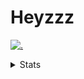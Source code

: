 # Heyzzz  

[![.](https://skillicons.dev/icons?i=js,java)](https://skillicons.dev)  

<details>
<summary>Stats</summary
<!--START_SECTION:waka-->

```txt
TypeScript   7 hrs 1 min     ███████████████████▓░░░░░   78.18 %
CSS          53 mins         ██▒░░░░░░░░░░░░░░░░░░░░░░   09.98 %
JavaScript   39 mins         █▓░░░░░░░░░░░░░░░░░░░░░░░   07.25 %
Other        21 mins         █░░░░░░░░░░░░░░░░░░░░░░░░   04.02 %
XML          2 mins          ░░░░░░░░░░░░░░░░░░░░░░░░░   00.41 %
```

<!--END_SECTION:waka-->
</details>
